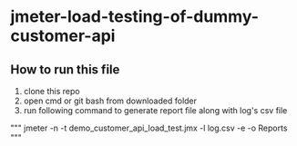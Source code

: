 # jmeter-load-testing-of-dummy-customer-api


## How to run this file

1) clone this repo
2) open cmd or git bash from downloaded folder
3) run following command to generate report file along with log's csv file

"""
jmeter -n -t demo_customer_api_load_test.jmx -l log.csv -e -o Reports
"""
